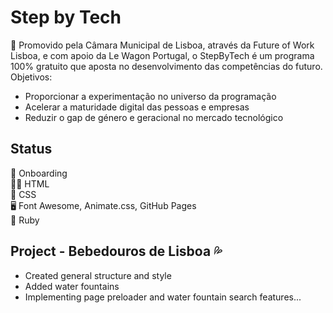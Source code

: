 # Step by Tech
🚀 Promovido pela Câmara Municipal de Lisboa, através da Future of Work Lisboa, e com apoio da Le Wagon Portugal, o StepByTech é um programa 100% gratuito que aposta no desenvolvimento das competências do futuro.<br>
Objetivos:
- Proporcionar a experimentação no universo da programação
- Acelerar a maturidade digital das pessoas e empresas
- Reduzir o gap de género e geracional no mercado tecnológico


## Status
🧪 Onboarding <br>
👨‍💻 HTML <br>
🎨 CSS <br>
🖥 Font Awesome, Animate.css, GitHub Pages <br>
🚊 Ruby <br>

## Project - Bebedouros de Lisboa 💦 
- Created general structure and style
- Added water fountains
- Implementing page preloader and water fountain search features...
